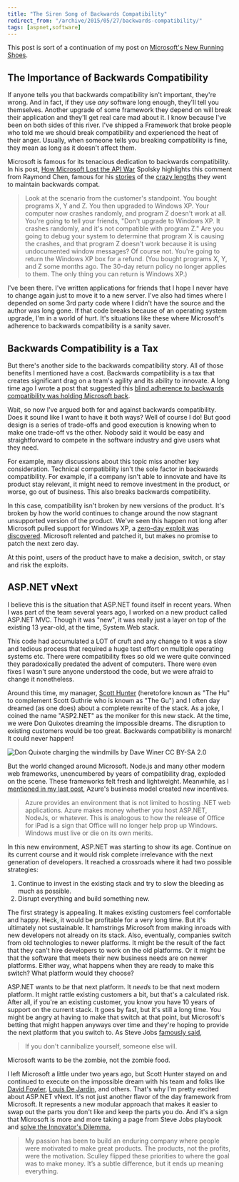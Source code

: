 ```yaml
---
title: "The Siren Song of Backwards Compatibility"
redirect_from: "/archive/2015/05/27/backwards-compatibility/"
tags: [aspnet,software]
---
```


This post is sort of a continuation of my post on [Microsoft's New Running Shoes](https://haacked.com/archive/2014/05/17/microsofts-new-running-shoes/).

## The Importance of Backwards Compatibility

If anyone tells you that backwards compatibility isn't important, they're wrong. And in fact, if they use _any_ software long enough, they'll tell you themselves. Another upgrade of some framework they depend on will break their application and they'll get real care mad about it. I know because I've been on both sides of this river. I've shipped a Framework that broke people who told me we should break compatibility and experienced the heat of their anger. Usually, when someone tells you breaking compatibility is fine, they mean as long as it doesn't affect them.

Microsoft is famous for its tenacious dedication to backwards compatibility. In his post, [How Microsoft Lost the API War](http://www.joelonsoftware.com/articles/APIWar.html) Spolsky highlights this comment from Raymond Chen, famous for his [stories](http://blogs.msdn.com/b/oldnewthing/archive/2003/12/23/45481.aspx) of the [crazy lengths](http://blogs.msdn.com/b/oldnewthing/archive/2003/10/15/55296.aspx) they went to maintain backwards compat.

> Look at the scenario from the customer's standpoint. You bought programs X, Y and Z. You then upgraded to Windows XP. Your computer now crashes randomly, and program Z doesn't work at all. You're going to tell your friends, "Don't upgrade to Windows XP. It crashes randomly, and it's not compatible with program Z." Are you going to debug your system to determine that program X is causing the crashes, and that program Z doesn't work because it is using undocumented window messages? Of course not. You're going to return the Windows XP box for a refund. (You bought programs X, Y, and Z some months ago. The 30-day return policy no longer applies to them. The only thing you can return is Windows XP.)

I've been there. I've written applications for friends that I hope I never have to change again just to move it to a new server. I've also had times where I depended on some 3rd party code where I didn't have the source and the author was long gone. If that code breaks because of an operating system upgrade, I'm in a world of hurt. It's situations like these where Microsoft's adherence to backwards compatibility is a sanity saver.

## Backwards Compatibility is a Tax

But there's another side to the backwards compatibility story. All of those benefits I mentioned have a cost. Backwards compatibility is a tax that creates significant drag on a team's agility and its ability to innovate. A long time ago I wrote a post that suggested this [blind adherence to backwards compatibility was holding Microsoft back](https://haacked.com/archive/2006/10/01/Is_Backward_Compatibility_Holding_Microsoft_Back.aspx/).

Wait, so now I've argued both for and against backwards compatibility. Does it sound like I want to have it both ways? Well of course I do! But good design is a series of trade-offs and good execution is knowing when to make one trade-off vs the other. Nobody said it would be easy and straightforward to compete in the software industry and give users what they need.

For example, many discussions about this topic miss another key consideration. Technical compatibility isn't the sole factor in backwards compatibility. For example, if a company isn't able to innovate and have its product stay relevant, it might need to remove investment in the product, or worse, go out of business. This also breaks backwards compatibility.

In this case, compatibility isn't broken by new versions of the product. It's broken by how the world continues to change around the now stagnant unsupported version of the product. We've seen this happen not long after Microsoft pulled support for Windows XP, a [zero-day exploit was discovered](http://krebsonsecurity.com/2014/05/microsoft-issues-fix-for-ie-zero-day-includes-xp-users/). Microsoft relented and patched it, but makes no promise to patch the next zero day.

At this point, users of the product have to make a decision, switch, or stay and risk the exploits.

## ASP.NET vNext

I believe this is the situation that ASP.NET found itself in recent years. When I was part of the team several years ago, I worked on a new product called ASP.NET MVC. Though it was "new", it was really just a layer on top of the existing 13 year-old, at the time, System.Web stack.

This code had accumulated a LOT of cruft and any change to it was a slow and tedious process that required a huge test effort on multiple operating systems etc. There were compatibility fixes so old we were quite convinced they paradoxically predated the advent of computers. There were even fixes I wasn't sure anyone understood the code, but we were afraid to change it nonetheless.

Around this time, my manager, [Scott Hunter](https://twitter.com/coolcsh) (heretofore known as "The Hu" to complement Scott Guthrie who is known as "The Gu") and I often day dreamed (as one does) about a complete rewrite of the stack. As a joke, I coined the name "ASP2.NET" as the moniker for this new stack. At the time, we were Don Quixotes dreaming the impossible dreams. The disruption to existing customers would be too great. Backwards compatibility is monarch! It could never happen!

![Don Quixote charging the windmills by Dave Winer CC BY-SA 2.0](https://cloud.githubusercontent.com/assets/19977/3078128/f3f0f02c-e45c-11e3-9802-10f188c63934.jpg)

But the world changed around Microsoft. Node.js and many other modern web frameworks, unencumbered by years of compatibility drag, exploded on the scene. These frameworks felt fresh and lightweight. Meanwhile, as I [mentioned in my last post](https://haacked.com/archive/2014/05/17/microsofts-new-running-shoes/), Azure's business model created new incentives.

> Azure provides an environment that is not limited to hosting .NET web applications. Azure makes money whether you host ASP.NET, NodeJs, or whatever. This is analogous to how the release of Office for iPad is a sign that Office will no longer help prop up Windows. Windows must live or die on its own merits.

In this new environment, ASP.NET was starting to show its age. Continue on its current course and it would risk complete irrelevance with the next generation of developers. It reached a crossroads where it had two possible strategies:

1. Continue to invest in the existing stack and try to slow the bleeding as much as possible.
2. Disrupt everything and build something new.

The first strategy is appealing. It makes existing customers feel comfortable and happy. Heck, it would be profitable for a very long time. But it's ultimately not sustainable. It hamstrings Microsoft from making inroads with new developers not already on its stack. Also, eventually, companies switch from old technologies to newer platforms. It might be the result of the fact that they can't hire developers to work on the old platforms. Or it might be that the software that meets their new business needs are on newer platforms. Either way, what happens when they are ready to make this switch? What platform would they choose? 

ASP.NET wants to _be_ that next platform. It _needs_ to be that next modern platform. It might rattle existing customers a bit, but that's a calculated risk. After all, if you're an existing customer, you know you have 10 years of support on the current stack. It goes by fast, but it's still a long time. You might be angry at having to make that switch at that point, but Microsoft's betting that might happen anyways over time and they're hoping to provide the next platform that you switch to. As Steve Jobs [famously said](http://www.businessinsider.com/best-steve-jobs-quotes-from-biography-2011-10),

> If you don't cannibalize yourself, someone else will.

Microsoft wants to be the zombie, not the zombie food.

I left Microsoft a little under two years ago, but Scott Hunter stayed on and continued to execute on the impossible dream with his team and folks like [David Fowler](http://davidfowl.com/), [Louis De Jardin](http://whereslou.com/), and others. That's why I'm pretty excited about ASP.NET vNext. It's not just another flavor of the day framework from Microsoft. It represents a new modular approach that makes it easier to swap out the parts you don't like and keep the parts you do. And it's a sign that Microsoft is more and more taking a page from Steve Jobs playbook and [solve the Innovator's Dilemma](http://blogs.hbr.org/2011/10/steve-jobs-solved-the-innovato/),

> My passion has been to build an enduring company where people were motivated to make great products. The products, not the profits, were the motivation. Sculley flipped these priorities to where the goal was to make money. It’s a subtle difference, but it ends up meaning everything.
